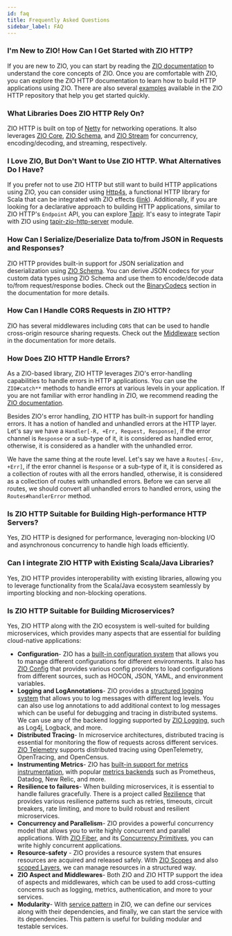 ```yaml
---
id: faq
title: Frequently Asked Questions
sidebar_label: FAQ
---
```


### I'm New to ZIO! How Can I Get Started with ZIO HTTP?

If you are new to ZIO, you can start by reading the [ZIO documentation](https://zio.dev/overview/getting-started) to understand the core concepts of ZIO. Once you are comfortable with ZIO, you can explore the ZIO HTTP documentation to learn how to build HTTP applications using ZIO. There are also several [examples](https://github.com/zio/zio-http/tree/main/zio-http-example/src/main/scala/example) available in the ZIO HTTP repository that help you get started quickly.

### What Libraries Does ZIO HTTP Rely On?

ZIO HTTP is built on top of [Netty](https://netty.io/) for networking operations. It also leverages [ZIO Core](https://zio.dev/reference/core/zio/), [ZIO Schema](https://zio.dev/zio-schema/), and [ZIO Stream](https://zio.dev/reference/stream/) for concurrency, encoding/decoding, and streaming, respectively.

### I Love ZIO‌, But Don't Want to Use ZIO HTTP. What Alternatives Do I Have?

If you prefer not to use ZIO HTTP but still want to build HTTP applications using ZIO, you can consider using [Http4s](https://http4s.org/), a functional HTTP library for Scala that can be integrated with ZIO effects ([link](https://github.com/zio/zio-json/tree/series/2.x/examples/interop-http4s)). Additionally, if you are looking for a declarative approach to building HTTP applications, similar to ZIO HTTP's `Endpoint` API, you can explore [Tapir](https://tapir.softwaremill.com/). It's easy to integrate Tapir with ZIO using [tapir-zio-http-server](https://tapir.softwaremill.com/en/latest/server/ziohttp.html) module.

### How Can I Serialize/Deserialize Data to/from JSON in Requests and Responses?

ZIO HTTP provides built-in support for JSON serialization and deserialization using [ZIO Schema](https://zio.dev/zio-schema/). You can derive JSON codecs for your custom data types using ZIO Schema and use them to encode/decode data to/from request/response bodies. Check out the [BinaryCodecs](./reference/body/binary_codecs.md) section in the documentation for more details.

### How Can I Handle CORS Requests in ZIO HTTP?

ZIO has several middlewares including `CORS` that can be used to handle cross-origin resource sharing requests. Check out the [Middleware](./reference/aop/middleware) section in the documentation for more details.

### How Does ZIO HTTP Handle Errors?

As a ZIO-based library, ZIO HTTP leverages ZIO's error-handling capabilities to handle errors in HTTP applications. You can use the `ZIO#catch**` methods to handle errors at various levels in your application. If you are not familiar with error handling in ZIO, we recommend reading the [ZIO documentation](https://zio.dev/reference/error-management/).

Besides ZIO's error handling, ZIO HTTP has built-in support for handling errors. It has a notion of handled and unhandled errors at the HTTP layer. Let's say we have a `Handler[-R, +Err, Request, Response]`, if the error channel is `Response` or a sub-type of it, it is considered as handled error, otherwise, it is considered as a handler with the unhandled error.

We have the same thing at the route level. Let's say we have a `Routes[-Env, +Err]`, if the error channel is `Response` or a sub-type of it, it is considered as a collection of routes with all the errors handled, otherwise, it is considered as a collection of routes with unhandled errors. Before we can serve all routes, we should convert all unhandled errors to handled errors, using the `Routes#handlerError` method.

### Is ZIO HTTP Suitable for Building High-performance HTTP Servers?

Yes, ZIO HTTP is designed for performance, leveraging non-blocking I/O and asynchronous concurrency to handle high loads efficiently.

### Can I integrate ZIO HTTP with Existing Scala/Java Libraries?

Yes, ZIO HTTP provides interoperability with existing libraries, allowing you to leverage functionality from the Scala/Java ecosystem seamlessly by importing blocking and non-blocking operations.

### Is ZIO HTTP Suitable for Building Microservices?

Yes, ZIO HTTP along with the ZIO ecosystem is well-suited for building microservices, which provides many aspects that are essential for building cloud-native applications:

- **Configuration**- ZIO has a [built-in configuration system](https://zio.dev/reference/configuration/) that allows you to manage different configurations for different environments. It also has [ZIO Config](https://zio.dev/zio-config/) that provides various config providers to load configurations from different sources, such as HOCON, JSON, YAML, and environment variables.
- **Logging and LogAnnotations**- ZIO provides a [structured logging system](https://zio.dev/reference/observability/logging) that allows you to log messages with different log levels. You can also use log annotations to add additional context to log messages which can be useful for debugging and tracing in distributed systems. We can use any of the backend logging supported by [ZIO Logging](https://zio.dev/zio-logging/), such as Log4j, Logback, and more.
- **Distributed Tracing**- In microservice architectures, distributed tracing is essential for monitoring the flow of requests across different services. [ZIO Telemetry](https://zio.dev/zio-telemetry/) supports distributed tracing using OpenTelemetry, OpenTracing, and OpenCensus.
- **Instrumenting Metrics**- ZIO has [built-in support for metrics instrumentation](https://zio.dev/reference/observability/metrics/), with popular [metrics backends](https://zio.dev/zio-metrics-connectors/) such as Prometheus, Datadog, New Relic, and more.
- **Resilience to failures**- When building microservices, it is essential to handle failures gracefully. There is a project called [Rezilience](https://zio.dev/ecosystem/community/) that provides various resilience patterns such as retries, timeouts, circuit breakers, rate limiting, and more to build robust and resilient microservices.
- **Concurrency and Parallelism**- ZIO provides a powerful concurrency model that allows you to write highly concurrent and parallel applications. With [ZIO Fiber](https://zio.dev/reference/concurrency/fiber/), and its [Concurrency Primitives](https://zio.dev/reference/concurrency/#concurrency-primitives), you can write highly concurrent applications.
- **Resource-safety** - ZIO provides a resource system that ensures resources are acquired and released safely. With [ZIO Scopes](https://zio.dev/reference/resource/scope/) and also [scoped Layers](https://zio.dev/reference/resource/scope/#converting-resources-into-other-zio-data-types), we can manage resources in a structured way.
- **ZIO Aspect and Middlewares**- Both ZIO and ZIO HTTP support the idea of aspects and middlewares, which can be used to add cross-cutting concerns such as logging, metrics, authentication, and more to your services.
- **Modularity**- With [service pattern](https://zio.dev/reference/service-pattern/) in ZIO, we can define our services along with their dependencies, and finally, we can start the service with its dependencies. This pattern is useful for building modular and testable services.
